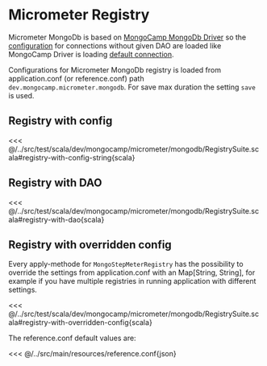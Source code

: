 # Micrometer Registry
Micrometer MongoDb is based on [MongoCamp MongoDb Driver](https://mongodb-driver.mongocamp.dev/) so the [configuration](https://mongodb-driver.mongocamp.dev/documentation/database/config.html) for connections without given DAO are loaded like MongoCamp Driver is loading [default connection](https://mongodb-driver.mongocamp.dev/documentation/database/config.html).

Configurations for Micrometer MongoDb registry is loaded from application.conf (or reference.conf) path `dev.mongocamp.micrometer.mongodb`. For save max duration the setting `save` is used.

## Registry with config
<<< @/../src/test/scala/dev/mongocamp/micrometer/mongodb/RegistrySuite.scala#registry-with-config-string{scala}

## Registry with DAO
<<< @/../src/test/scala/dev/mongocamp/micrometer/mongodb/RegistrySuite.scala#registry-with-dao{scala}

## Registry with overridden config
Every apply-methode for `MongoStepMeterRegistry` has the possibility to override the settings from application.conf with an Map[String, String], for example if you have multiple registries in running application with different settings.

<<< @/../src/test/scala/dev/mongocamp/micrometer/mongodb/RegistrySuite.scala#registry-with-overridden-config{scala}

The reference.conf default values are:

<<< @/../src/main/resources/reference.conf{json}
